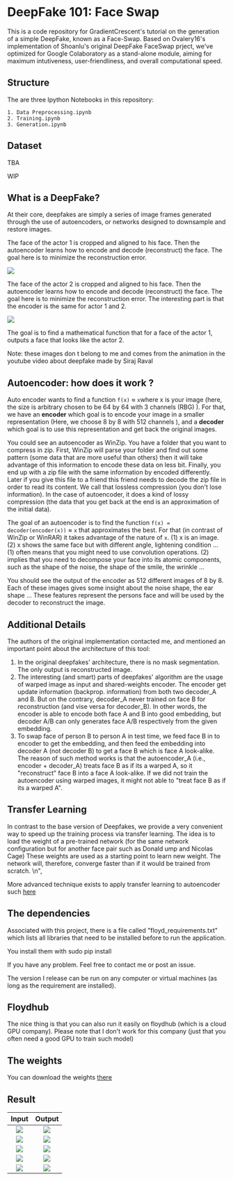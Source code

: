 # DeepFake 101: Face Swap

This is a code repository for GradientCrescent's tutorial on the generation of a simple DeepFake, known as a Face-Swap. Based on Ovalery16's implementation of Shoanlu's original DeepFake FaceSwap prject, we've optimized for Google Colaboratory as a stand-alone module, aiming for maximum intutiveness, user-friendliness, and overall computational speed.

## Structure
The are three Ipython Notebooks in this repository: 

	1. Data Preprocessing.ipynb
	2. Training.ipynb
	3. Generation.ipynb

## Dataset

TBA

WIP

## What is a DeepFake?

At their core, deepfakes are simply a series of image frames generated through the use of autoencoders, or networks designed to downsample and restore images.


The face of the actor 1 is cropped and aligned to his face. Then the autoencoder learns how to encode and decode (reconstruct) the face. The goal here is to minimize the reconstruction error.

![](image/encoder1.JPG?raw=true)

The face of the actor 2 is cropped and aligned to his face. Then the autoencoder learns how to encode and decode (reconstruct) the face. The goal here is to minimize the reconstruction error. The interesting part is that the encoder is the same for actor 1 and 2.

![](image/encoder2.JPG?raw=true)

The goal is to find a mathematical function that for a face of the actor 1, outputs a face that looks like the actor 2.

Note: these images don t belong to me and comes from the animation in the youtube video about deepfake made by Siraj Raval

## Autoencoder: how does it work ?


Auto encoder wants to find a function `f(x)` &asymp; ` x `where x is your image (here, the size is arbitrary chosen to be 64 by 64 with 3 channels (RBG) ). For that, we have an **encoder** which goal is to encode your image in a smaller representation (Here, we choose 8 by 8 with 512 channels ), and a **decoder** which goal is to use this representation and get back the original images. 

You could see an autoencoder as WinZip. You have a folder that you want to compress in zip. First, WinZip will parse your folder and find out some pattern (some data that are more useful than others) then it will take advantage of this information to encode these data on less bit. Finally, you end up with a zip file with the same information by encoded differently. Later if you give this file to a friend this friend needs to decode the zip file in order to read its content. We call that lossless compression (you don't lose information). In the case of autoencoder, it does a kind of lossy compression (the data that you get back at the end is an approximation of the initial data). 

The goal of an autoencoder is to find the function `f(x) = decoder(encoder(x))` &asymp;  `x` that approximates the best. For that (in contrast of WinZip or WinRAR) it takes advantage of the nature of `x`. (1) x is an image. (2) x shows the same face but with different angle, lightening condition ... (1) often means that you might need to use convolution operations. (2) implies that you need to decompose your face into its atomic components, such as the shape of the noise, the shape of the smile, the wrinkle ...

You should see the output of the encoder as 512 different images of 8 by 8. Each of these images gives some insight about the noise shape, the ear shape ... These features represent the persons face and will be used by the decoder to reconstruct the image.

## Additional Details

The authors of the original implementation contacted me, and mentioned an important point about the architecture of this tool:

1. In the original deepfakes' architecture, there is no mask segmentation. The only output is reconstructed image.
2. The interesting (and smart) parts of deepfakes' algorithm are the usage of warped image as input and shared-weights encoder. The encoder get update information (backprop. information) from both two decoder_A and B. But on the contrary, decoder_A never trained on face B for reconstruction (and vise versa for decoder_B). In other words, the encoder is able to encode both face A and B into good embedding, but decoder A/B can only generates face A/B respectively from the given embedding.
3. To swap face of person B to person A in test time, we feed face B in to encoder to get the embedding, and then feed the embedding into decoder A (not decoder B) to get a face B which is face A look-alike. The reason of such method works is that the autoencoder_A (i.e., encoder + decoder_A) treats face B as if its a warped A, so it "reconstruct" face B into a face A look-alike. If we did not train the autoencoder using warped images, it might not able to "treat face B as if its a warped A".

## Transfer Learning

In contrast to the base version of Deepfakes, we provide a very convenient way to speed up the training process via transfer learning. The idea is to load the weight of a pre-trained network (for the same network configuration but for another face pair such as Donald ump and Nicolas Cage) These weights are used as a starting point to learn new weight. The network will, therefore, converge faster than if it would be trained from scratch. \n",

More advanced technique exists to apply transfer learning to autoencoder such [here](https://www.ijcai.org/Proceedings/15/Papers/578.pdf)

## The dependencies

Associated with this project, there is a file called "floyd_requirements.txt" which lists all libraries that need to be installed before to run the application.

You install them with sudo pip install <library name>

If you have any problem. Feel free to contact me or post an issue.

The version I release can be run on any computer or virtual machines (as long as the requirement are installed). 

## Floydhub

The nice thing is that you can also run it easily on floydhub (which is a cloud GPU company). Please note that I don't work for this company (just that you often need a good GPU to train such model)

## The weights

You can download the weights [there](https://drive.google.com/file/d/1J1PgGZDCufCxZ6vEwHwnM7czAXjIliH5/view?usp=sharing)

## Result

Input            |  Output
:-------------------------:|:-------------------------:
![](/image/CR_2012.jpg?raw=true)  |  ![](/image/CR_2012_v2.jpg?raw=true)
![](/image/bond.jpg?raw=true)  |  ![](/image/bond_v2.jpg?raw=true)
![](/image/casino_royale_movie_image_james_bond__1_.jpg?raw=true)  |  ![](/image/casino_royale_movie_image_james_bond__1__v2.jpg?raw=true)
![](/image/Casino-Royale-Eva-Green-Daniel-Craig.jpg?raw=true)  |  ![](/image/Casino-Royale-Eva-Green-Daniel-Craig_v2.jpg?raw=true)
![](/image/james-bond-casino-royale.jpg?raw=true)  |  ![](/image/james-bond-casino-royale_v2.jpg?raw=true)

